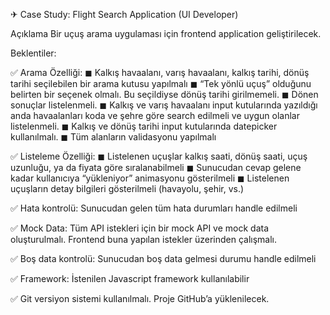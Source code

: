 ✈ Case Study: Flight Search Application (UI Developer)

Açıklama
Bir uçuş arama uygulaması için frontend application geliştirilecek.

Beklentiler:

✅ Arama Özelliği:
◼ Kalkış havaalanı, varış havaalanı, kalkış tarihi, dönüş tarihi seçilebilen bir arama kutusu yapılmalı
◼ “Tek yönlü uçuş” olduğunu belirten bir seçenek olmalı. Bu seçildiyse dönüş tarihi girilmemeli.
◼ Dönen sonuçlar listelenmeli.
◼ Kalkış ve varış havaalanı input kutularında yazıldığı anda havaalanları koda ve şehre göre search edilmeli ve uygun olanlar listelenmeli.
◼ Kalkış ve dönüş tarihi input kutularında datepicker kullanılmalı.
◼ Tüm alanların validasyonu yapılmalı

✅ Listeleme Özelliği:
◼ Listelenen uçuşlar kalkış saati, dönüş saati, uçuş uzunluğu, ya da fiyata göre sıralanabilmeli
◼ Sunucudan cevap gelene kadar kullanıcıya “yükleniyor” animasyonu gösterilmeli
◼ Listelenen uçuşların detay bilgileri gösterilmeli (havayolu, şehir, vs.)

✅ Hata kontrolü: Sunucudan gelen tüm hata durumları handle edilmeli

✅ Mock Data: Tüm API istekleri için bir mock API ve mock data oluşturulmalı. Frontend buna yapılan istekler üzerinden çalışmalı.

✅ Boş data kontrolü: Sunucudan boş data gelmesi durumu handle edilmeli

✅ Framework: İstenilen Javascript framework kullanılabilir

✅ Git versiyon sistemi kullanılmalı. Proje GitHub’a yüklenilecek.
